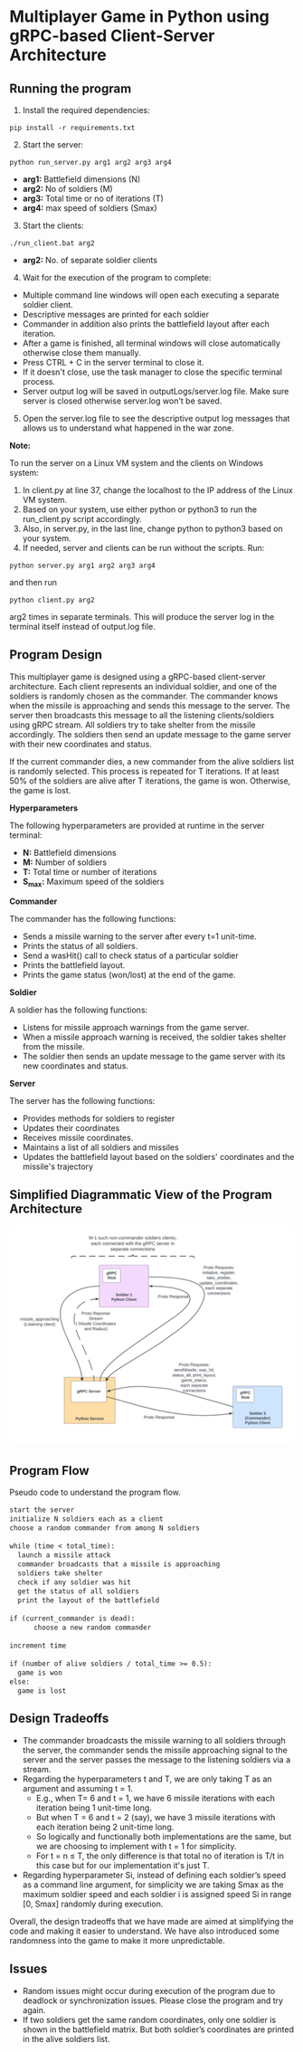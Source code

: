# Multiplayer Game in Python using gRPC-based Client-Server Architecture
## Running the program

1. Install the required dependencies:

```
pip install -r requirements.txt
```

2. Start the server:

```
python run_server.py arg1 arg2 arg3 arg4
```

* **arg1:** Battlefield dimensions (N)
* **arg2:** No of soldiers (M)
* **arg3:** Total time or no of iterations (T)
* **arg4:** max speed of soldiers (Smax)

3. Start the clients:

```
./run_client.bat arg2
```

* **arg2:** No. of separate soldier clients

4. Wait for the execution of the program to complete:

* Multiple command line windows will open each executing a separate soldier client.
* Descriptive messages are printed for each soldier
* Commander in addition also prints the battlefield layout after each iteration.
* After a game is finished, all terminal windows will close automatically otherwise close them manually.
* Press CTRL + C in the server terminal to close it.
* If it doesn't close, use the task manager to close the specific terminal process.
* Server output log will be saved in outputLogs/server.log file. Make sure server is closed otherwise server.log won't be saved.

5. Open the server.log file to see the descriptive output log messages that allows us to understand what happened in the war zone.

**Note:**

To run the server on a Linux VM system and the clients on Windows system:

1. In client.py at line 37, change the localhost to the IP address of the Linux VM system.
2. Based on your system, use either python or python3 to run the run_client.py script accordingly.
3. Also, in server.py, in the last line, change python to python3 based on your system.
4. If needed, server and clients can be run without the scripts. Run:

```
python server.py arg1 arg2 arg3 arg4
```
and then run 
```
python client.py arg2
```
arg2 times in separate terminals. This will produce the server log in the terminal itself instead of output.log file.


## Program Design

This multiplayer game is designed using a gRPC-based client-server architecture. Each client represents an individual soldier, and one of the soldiers is randomly chosen as the commander. The commander knows when the missile is approaching and sends this message to the server. The server then broadcasts this message to all the listening clients/soldiers using gRPC stream. All soldiers try to take shelter from the missile accordingly. The soldiers then send an update message to the game server with their new coordinates and status.

If the current commander dies, a new commander from the alive soldiers list is randomly selected. This process is repeated for T iterations. If at least 50% of the soldiers are alive after T iterations, the game is won. Otherwise, the game is lost.

**Hyperparameters**

The following hyperparameters are provided at runtime in the server terminal:

* **N:** Battlefield dimensions
* **M:** Number of soldiers
* **T:** Total time or number of iterations
* **S<sub>max</sub>:** Maximum speed of the soldiers

**Commander**

The commander has the following functions:

* Sends a missile warning to the server after every t=1 unit-time.
* Prints the status of all soldiers.
* Send a wasHit() call to check status of a particular soldier
* Prints the battlefield layout.
* Prints the game status (won/lost) at the end of the game.

**Soldier**

A soldier has the following functions:

* Listens for missile approach warnings from the game server.
* When a missile approach warning is received, the soldier takes shelter from the missile.
* The soldier then sends an update message to the game server with its new coordinates and status.

**Server**

The server has the following functions:

* Provides methods for soldiers to register
* Updates their coordinates
* Receives missile coordinates.
* Maintains a list of all soldiers and missiles
* Updates the battlefield layout based on the soldiers' coordinates and the missile's trajectory

## Simplified Diagrammatic View of the Program Architecture


![gRPC Program Simplified Architecture Diagram](image/gRPCDiagram.png?raw=true "gRPC Program Simplified Architecture Diagram")

## Program Flow 
Pseudo code to understand the program flow.

```
start the server
initialize N soldiers each as a client
choose a random commander from among N soldiers

while (time < total_time):
  launch a missile attack
  commander broadcasts that a missile is approaching
  soldiers take shelter
  check if any soldier was hit
  get the status of all soldiers
  print the layout of the battlefield

if (current_commander is dead):
      choose a new random commander

increment time

if (number of alive soldiers / total_time >= 0.5):
  game is won
else:
  game is lost
```

## Design Tradeoffs

*  The commander broadcasts the missile warning to all soldiers through the server, the commander sends the missile approaching signal to the server and the server passes the message to the listening soldiers via a stream.
*  Regarding the hyperparameters t and T, we are only taking T as an argument and assuming t = 1.
    + E.g., when T= 6 and t = 1, we have 6 missile iterations with each iteration being 1 unit-time long.
    + But when T = 6 and t = 2 (say), we have 3 missile iterations with each iteration being 2 unit-time long.
    + So logically and functionally both implementations are the same, but we are choosing to implement with t = 1 for simplicity.
    + For t = n ≤ T, the only difference is that total no of iteration is T/t in this case but for our implementation it's just T.
*  Regarding hyperparameter Si, instead of defining each soldier’s speed as a command line argument, for simplicity we are taking Smax as the maximum soldier speed and each soldier i is assigned speed Si in range [0, Smax] randomly during execution.

Overall, the design tradeoffs that we have made are aimed at simplifying the code and making it easier to understand. We have also introduced some randomness into the game to make it more unpredictable.

## Issues

* Random issues might occur during execution of the program due to deadlock or synchronization issues. Please close the program and try again.
* If two soldiers get the same random coordinates, only one soldier is shown in the battlefield matrix. But both soldier’s coordinates are printed in the alive soldiers list.
